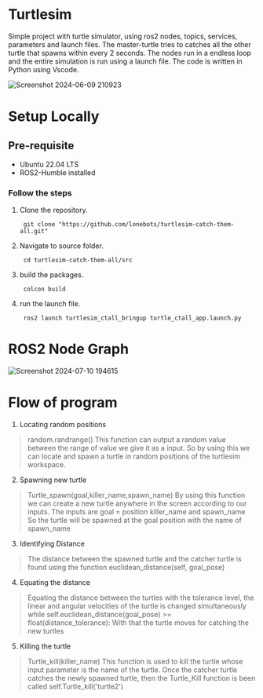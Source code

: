 # Turtlesim
Simple project with turtle simulator, using ros2 nodes, topics, services, parameters and launch files. The master-turtle tries to catches all the other turtle that spawns within every 2 seconds. The nodes run in a endless loop and the entire simulation is run using a launch file.
The code is written in Python using Vscode.


![Screenshot 2024-06-09 210923](https://github.com/AmeyaB2005/Turtlesim/assets/146567207/374d3ac3-82a2-4f3a-aee2-c12b9baf6674)

# Setup Locally 
## Pre-requisite
* Ubuntu 22.04 LTS
* ROS2-Humble installed

### Follow the steps
1. Clone the repository.<br>


        git clone "https://github.com/lonebots/turtlesim-catch-them-all.git"

      
3. Navigate to source folder.<br>

        cd turtlesim-catch-them-all/src

5. build the packages.<br>

        colcon build

7. run the launch file.<br>

        ros2 launch turtlesim_ctall_bringup turtle_ctall_app.launch.py


 # ROS2 Node Graph
> 
  ![Screenshot 2024-07-10 194615](https://github.com/AmeyaB2005/Turtlesim/assets/146567207/eda00f14-3956-445a-bc1d-f6be161493e1)





# Flow of program



1. Locating random positions<br>
> random.randrange()
This function can output a random value between the range of value we give it as a input. So by using this we can locate and spawn a turtle in random positions of the turtlesim workspace.
2. Spawning new turtle<br>
>Turtle_spawn(goal,killer_name,spawn_name)
By using this function we can create a new turtle anywhere in the screen according to our inputs. The inputs are
goal = position
killer_name and spawn_name
So the turtle will be spawned at the goal position with the name of spawn_name
3. Identifying Distance<br>
>The distance between the spawned turtle and the catcher turtle is found using the function
>euclidean_distance(self, goal_pose)
4. Equating the distance<br>
>Equating the distance between the turtles with the tolerance level, the linear and angular velocities of the turtle is changed simultaneously
>while self.euclidean_distance(goal_pose) >= float(distance_tolerance):
With that the turtle moves for catching the new turtles
5. Killing the turtle
>Turtle_kill(killer_name)
>This function is used to kill the turtle whose input parameter is the name of the turtle. Once the catcher turtle catches the newly spawned turtle, then the Turtle_Kill function is been called
>self.Turtle_kill('turtle2')
>
>
